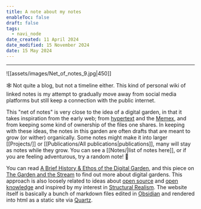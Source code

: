 ```yaml
---
title: A note about my notes
enableToc: false
draft: false
tags:
  - navi_node
date_created: 11 April 2024
date_modified: 15 November 2024
date: 15 May 2024
---
```

---

![[assets/images/Net_of_notes_9.jpg|450]]

🕸️ Not quite a blog, but not a timeline either. This kind of personal wiki of linked notes is my attempt to gradually move away from social media platforms but still keep a connection with the public internet.

This "net of notes" is very close to the idea of a digital garden, in that it takes inspiration from the early web; from [hypertext](http://www.eastgate.com/garden/Enter.html) and the [Memex](https://en.wikipedia.org/wiki/Memex), and from keeping some kind of ownership of the files one shares. In keeping with these ideas, the notes in this garden are often drafts that are meant to grow (or wither) organically. Some notes might make it into larger [[Projects/]] or [[Publications/All publications|publications]], many will stay as notes while they grow. You can see a [[Notes/|list of notes here]], or if you are feeling adventurous, try a <a id="random-page-button"> random note! 🎲 </a>

You can read [A Brief History & Ethos of the Digital Garden](https://maggieappleton.com/garden-history), and this piece on [The Garden and the Stream](https://hapgood.us/2015/10/17/the-garden-and-the-stream-a-technopastoral/) to find out more about digital gardens. This approach is also loosely related to ideas about [open source](https://www.youtube.com/live/XoATf7xGoUY?si=CTIbb3ZqufERMAQy) and [open knowledge](https://okfn.org/en/) and inspired by my interest in [Structural Realism](https://plato.stanford.edu/entries/structural-realism/). The website itself is basically a bunch of markdown files edited in [Obsidian](https://obsidian.md/) and rendered into html as a static site via [Quartz](https://quartz.jzhao.xyz/).



